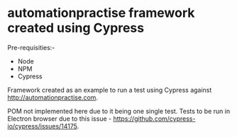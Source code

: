 # automationpractise framework created using Cypress

Pre-requisities:-
- Node
- NPM
- Cypress

Framework created as an example to run a test using Cypress against http://automationpractise.com.

POM not implemented here due to it being one single test.
Tests to be run in Electron browser due to this issue - https://github.com/cypress-io/cypress/issues/14175.
